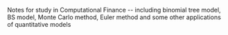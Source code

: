 Notes for study in Computational Finance
    -- including binomial tree model, BS model, Monte Carlo method, Euler method and some other applications of quantitative models
